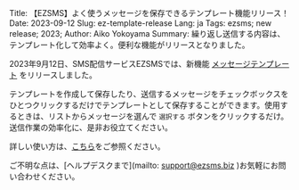Title: 【EZSMS】よく使うメッセージを保存できるテンプレート機能リリース！　
Date: 2023-09-12
Slug: ez-template-release
Lang: ja
Tags: ezsms; new release; 2023;
Author: Aiko Yokoyama
Summary: 繰り返し送信する内容は、テンプレート化して効率よく。便利な機能がリリースとなりました。


2023年9月12日、SMS配信サービスEZSMSでは、新機能 [メッセージテンプレート](https://help.xoxzo.com/ja/ezsms-sms-delivery-service/sms-api/articles/how-to-use-sms-template/) をリリースしました。

テンプレートを作成して保存したり、送信するメッセージをチェックボックスをひとつクリックするだけでテンプレートとして保存することができます。使用するときは、リストからメッセージを選んで `選択する` ボタンをクリックするだけ。送信作業の効率化に、是非お役立てください。

詳しい使い方は、[こちら](https://help.xoxzo.com/ja/ezsms-sms-delivery-service/sms-api/articles/how-to-use-sms-template/)をご参照ください。


ご不明な点は、[ヘルプデスクまで](mailto: support@ezsms.biz )お気軽にお問い合わせください。



